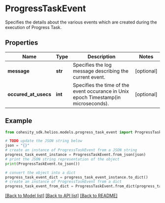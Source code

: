 # ProgressTaskEvent

Specifies the details about the various events which are created during the execution of Progress Task.

## Properties

Name | Type | Description | Notes
------------ | ------------- | ------------- | -------------
**message** | **str** | Specifies the log message describing the current event. | [optional] 
**occured_at_usecs** | **int** | Specifies the time of the event occurance in Unix epoch Timestamp(in microseconds). | [optional] 

## Example

```python
from cohesity_sdk.helios.models.progress_task_event import ProgressTaskEvent

# TODO update the JSON string below
json = "{}"
# create an instance of ProgressTaskEvent from a JSON string
progress_task_event_instance = ProgressTaskEvent.from_json(json)
# print the JSON string representation of the object
print(ProgressTaskEvent.to_json())

# convert the object into a dict
progress_task_event_dict = progress_task_event_instance.to_dict()
# create an instance of ProgressTaskEvent from a dict
progress_task_event_from_dict = ProgressTaskEvent.from_dict(progress_task_event_dict)
```
[[Back to Model list]](../README.md#documentation-for-models) [[Back to API list]](../README.md#documentation-for-api-endpoints) [[Back to README]](../README.md)


